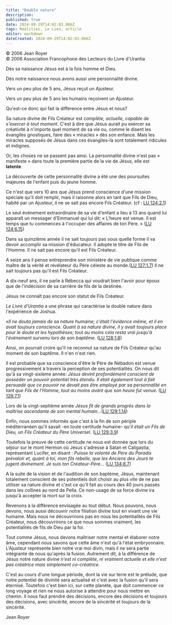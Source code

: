 ```yaml
---
title: "Double nature"
description: 
published: true
date: 2024-09-29T14:02:03.086Z
tags: Realities, Le Lien, article
editor: markdown
dateCreated: 2024-09-29T14:02:03.086Z
---
```


<p class="v-card v-sheet theme--light grey lighten-3 px-2">© 2006 Jean Royer<br>© 2006 Association Francophone des Lecteurs du Livre d'Urantia</p>

Dès sa naissance Jésus est à la fois homme et Dieu.

Dès notre naissance nous avons aussi une personnalité divine.

Vers un peu plus de 5 ans, Jésus reçut un Ajusteur.

Vers un peu plus de 5 ans les humains reçoivent un Ajusteur.

Qu'est-ce donc qui fait la différence entre Jésus et nous?

Sa nature divine de Fils Créateur est _complète, actuelle, capable de s'exercer à tout moment_. C'est à dire que Jésus aurait pu exercer sa créativité à n'importe quel moment de sa vie ou, comme le disent les évangiles gnostiques, faire des « miracles » dès son enfance. Mais les miracles supposés de Jésus dans ces évangiles-là sont totalement ridicules et indignes.

Or, les choses ne se passent pas ainsi. La personnalité divine n'est pas « manifeste » dans toute la première partie de la vie de Jésus, elle est **latente**.

La découverte de cette personnalité divine a été une des poursuites majeures de l'enfant puis du jeune homme.

Ce n'est que vers 10 ans que Jésus prend conscience d'une mission spéciale qu'il doit remplir, mais il raisonne alors en tant que Fils de Dieu, habité par un Ajusteur, il ne se sait pas encore Fils Créateur. (cf : [LU 124:2.1](/fr/The_Urantia_Book/124#p2_1))

Le seul événement extraordinaire de sa vie d'enfant a lieu à 13 ans quand lui apparaît un messager d'Emmanuel qui lui dit: « L'heure est venue. Il est temps que tu commences à t'occuper des affaires de ton Père. » ([LU 124:6.15](/fr/The_Urantia_Book/124#p6_15))

Dans sa quinzième année il ne sait toujours pas sous quelle forme il va devoir accomplir sa mission d'éducateur. Il adopte le titre de Fils de l'Homme. Il ne sait pas encore qu'il est Fils Créateur.

A seize ans il pense entreprendre son ministère de vie publique comme maître de la vérité et révélateur du Père céleste au monde.([LU 127:1.7](/fr/The_Urantia_Book/127#p1_7)) Il ne sait toujours pas qu'il est Fils Créateur.

A dix-neuf ans, il ne parle à Rébecca qui voudrait bien l'avoir pour époux que de l'indécision de sa carrière de fils de la destinée.

Jésus ne connaît pas encore son statut de Fils Créateur.

_Le Livre d'Urantia_ a une phrase qui caractérise la double nature dans l'expérience de Joshua.

«_Il ne douta jamais de sa nature humaine; c'était l'évidence même, et il en avait toujours conscience. Quant à sa nature divine, il y avait toujours place pour le doute et les hypothèses; tout au moins cela resta vrai jusqu'à l'évènement survenu lors de son baptême._ ([LU 128:1.8](/fr/The_Urantia_Book/128#p1_8))

Ainsi, on pourrait croire qu'il ne reconnut sa nature de Fils Créateur qu'au moment de son baptême. Il n'en n'est rien.

Il est probable que sa conscience d'être le Père de Nébadon est venue progressivement à travers la perception de ses potentialités. On nous dit qu'à sa vingt-sixième année: _Jésus devint profondément conscient de posséder un pouvoir potentiel très étendu. Il était également tout à fait persuadé que ce pouvoir ne devait pas être employé par sa personnalité en tant que Fils de l'Homme, tout au moins avant que son heure fut venue._ ([LU 128:7.1](/fr/The_Urantia_Book/128#p7_1))

Lors de la vingt-septième année _Jésus fit de grands progrès dans la maîtrise ascendante de son mental humain..._([LU 129:1.14](/fr/The_Urantia_Book/129#p1_14))

Enfin, nous sommes informés que c'est à la fin de son périple méditerranéen qu'il savait -en toute certitude humaine- qu'_il était un Fils de Dieu, un Fils Créateur du Père Universel._ ([LU 129:3.9](/fr/The_Urantia_Book/129#p3_9))

Toutefois la preuve de cette certitude ne nous est donnée que lors du séjour sur le mont Hermon où Jésus s'adresse à Satan et Caligastia, représentant Lucifer, en disant : _Puisse la volonté de Père du Paradis prévaloir et, quant à toi, mon fils rebelle, que les Anciens des Jours te jugent divinement. Je suis ton Créateur-Père..._ ([LU 134:8.7](/fr/The_Urantia_Book/134#p8_7))

A la suite de la vision et de l'audition de son baptème, Jésus, maintenant totalement conscient de ses potentiels doit choisir au plus vite de ne pas utiliser sa nature divine et c'est ce qu'il fait au cours des 40 jours passés dans les collines au nord de Pella. Ce non-usage de sa force divine ira jusqu'à accepter la mort sur la croix.

Revenons à la différence envisagée au tout début. Nous pouvons, nous devons, nous aussi découvrir notre filiation divine tout en vivant une vie humaine. Mais nous ne découvrirons pas en nous les potentialités de Fils Créateur, nous découvrirons ce que nous sommes vraiment, les potentialités de fils de Dieu par la foi.

Tout comme Jésus, nous devons maîtriser notre mental et élaborer notre âme, cependant nous savons que cette âme n'est qu'à l'état embryonnaire. L'Ajusteur représente bien notre vrai moi divin, mais il ne sera partie intégrante de nous qu'après la fusion. Autrement dit, à la différence de Jésus notre nature divine _n'est ni complète, ni vraiment actuelle et elle n'est pas créatrice mais simplement co-créatrice._

C'est au cours d'une longue période, dont la vie sur terre est le prélude, que notre potentiel de divinité sera actualisé et c'est avec la fusion qu'il sera éternisé. Toutefois c'est bien ici, sur cette planète, que doit commencer ce long voyage et rien ne nous autorise à attendre pour nous mettre en chemin. Il nous faut prendre des décisions, encore des décisions et toujours des décisions, avec sincérité, encore de la sincérité et toujours de la sincérité.

Jean Royer